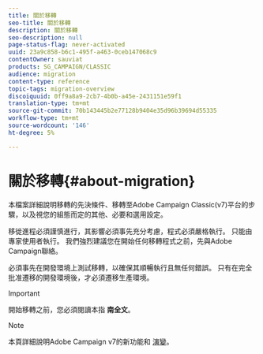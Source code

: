 ```yaml
---
title: 關於移轉
seo-title: 關於移轉
description: 關於移轉
seo-description: null
page-status-flag: never-activated
uuid: 23a9c858-b6c1-495f-a463-0ceb147068c9
contentOwner: sauviat
products: SG_CAMPAIGN/CLASSIC
audience: migration
content-type: reference
topic-tags: migration-overview
discoiquuid: 0ff9a8a9-2cb7-4b0b-a45e-2431151e59f1
translation-type: tm+mt
source-git-commit: 70b143445b2e77128b9404e35d96b39694d55335
workflow-type: tm+mt
source-wordcount: '146'
ht-degree: 5%

---
```



# 關於移轉{#about-migration}

本檔案詳細說明移轉的先決條件、移轉至Adobe Campaign Classic(v7)平台的步驟，以及視您的組態而定的其他、必要和選用設定。

移徙進程必須謹慎進行，其影響必須事先充分考慮，程式必須嚴格執行。 只能由專家使用者執行。 我們強烈建議您在開始任何移轉程式之前，先與Adobe Campaign聯絡。

必須事先在開發環境上測試移轉，以確保其順暢執行且無任何錯誤。 只有在完全批准遷移的開發環境後，才必須遷移生產環境。

>[!IMPORTANT]
>
>開始移轉之前，您必須閱讀本指 **南全文**。

>[!NOTE]
>
>本頁詳細說明Adobe Campaign v7的新功能和 [演變](../../rn/using/latest-release.md)。
